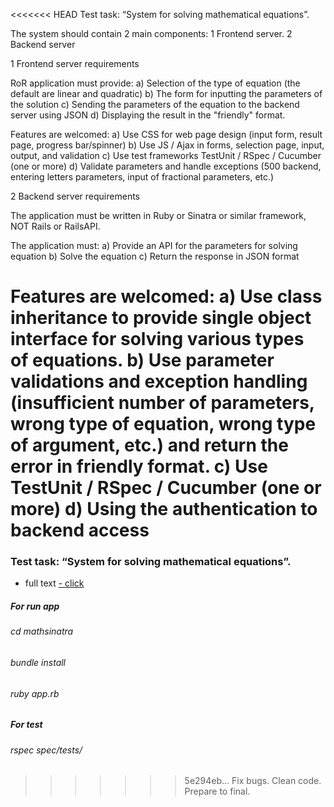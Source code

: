 <<<<<<< HEAD
Test task: “System for solving mathematical equations”.

The system should contain 2 main components:
  1 Frontend server.
  2   Backend server

  1 Frontend server requirements

RoR application must provide:
  a) Selection of the type of equation (the default are linear and quadratic)
  b) The form for inputting the parameters of the solution
  c) Sending the parameters of the equation to the backend server using JSON
  d) Displaying the result in the "friendly" format.

Features are welcomed:
  a) Use CSS for web page design (input form, result page, progress bar/spinner)
  b) Use JS / Ajax in forms, selection page, input, output, and validation
  c) Use test frameworks TestUnit / RSpec / Cucumber (one or more)
  d) Validate parameters and handle exceptions (500 backend, entering letters parameters, input of fractional parameters, etc.)


  2 Backend server requirements

The application must be written in Ruby or Sinatra or similar framework, NOT Rails or RailsAPI.

The application must:
  a) Provide an API for the parameters for solving equation
  b) Solve the equation
  c) Return the response in JSON format

Features are welcomed:
  a) Use class inheritance to provide single object interface for solving various types of equations.
  b) Use parameter validations and exception handling (insufficient number of parameters, wrong type of equation, wrong type of argument, etc.) and return the error in friendly format.
  c) Use TestUnit / RSpec / Cucumber (one or more)
  d) Using the authentication to backend access
=======
### Test task: “System for solving mathematical equations”.
* full text <a href = "https://gist.github.com/Evshved/15a1e9b0eb30b9f03053e2e9c9525e35" > - click </a>
##### For run app
###### cd mathsinatra
###### bundle install
###### ruby app.rb
##### For test
###### rspec spec/tests/
>>>>>>> 5e294eb... Fix bugs. Clean code. Prepare to final.
